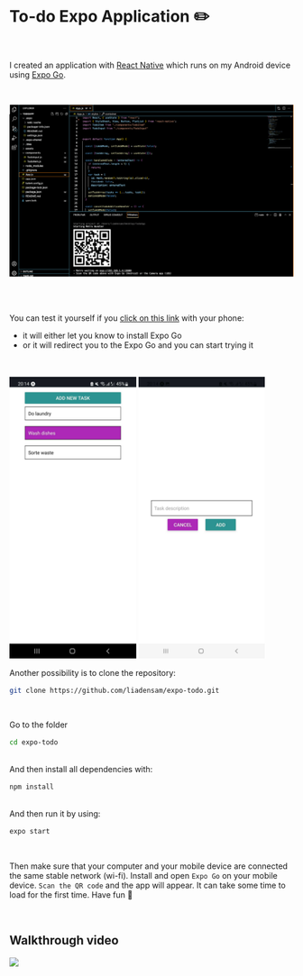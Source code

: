 # To-do Expo Application ✏️

<br>

I created an application with [React Native](https://reactnative.dev/docs/environment-setup) which runs on my Android device using [Expo Go](https://expo.dev/client).

<br>

![VS Code terminal](/assets/vs-code-terminal.png)

<br>
<br>

You can test it yourself if you [click on this link](https://expo.dev/@liadensam/TodoApp) with your phone:


- it will either let you know to install Expo Go
- or it will redirect you to the Expo Go and you can start trying it

<br>
<br>

<img src="/assets/front-app.jpg" height="500">


<img src="/assets/using-app.jpg" height="500">

<br>

Another possibility is to clone the repository:


```sh
git clone https://github.com/liadensam/expo-todo.git
```


<br>

Go to the folder


```sh
cd expo-todo
```

<br>
And then install all dependencies  with:

```sh
npm install
```

<br>
And then run it by using:


```sh
expo start
```
<br>

Then make sure that your computer and your mobile device are connected the same stable network (wi-fi). Install and open `Expo Go` on your mobile device. `Scan the QR code` and the app will appear. It can take some time to load for the first time. Have fun 🥳

<br>

## Walkthrough video
<img src="/assets/screen-video.gif" height="500">

